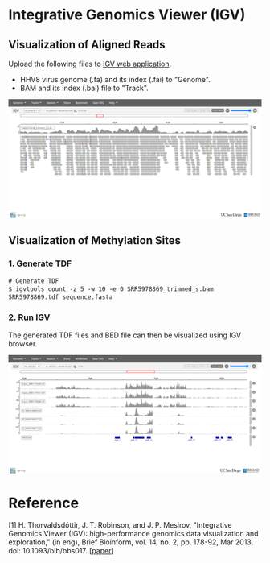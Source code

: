 # Integrative Genomics Viewer (IGV)



## Visualization of Aligned Reads

Upload the following files to [IGV web application](https://igv.org/app/).

* HHV8 virus genome (.fa) and its index (.fai) to "Genome".
* BAM and its index (.bai) file to "Track".

![igv_app](../assets/images/M4/reads_igv.png)



## Visualization of Methylation Sites




### 1. Generate TDF

```shell
# Generate TDF
$ igvtools count -z 5 -w 10 -e 0 SRR5978869_trimmed_s.bam SRR5978869.tdf sequence.fasta
```



### 2. Run IGV

The generated TDF files and BED file can then be visualized using IGV browser.

![igv_app](../assets/images/M4/peaks_igv.png)

# Reference

[1] H. Thorvaldsdóttir, J. T. Robinson, and J. P. Mesirov, "Integrative Genomics Viewer (IGV): high-performance genomics data visualization and exploration," (in eng), Brief Bioinform, vol. 14, no. 2, pp. 178-92, Mar 2013, doi: 10.1093/bib/bbs017. [[paper](https://pubmed.ncbi.nlm.nih.gov/22517427/)]
